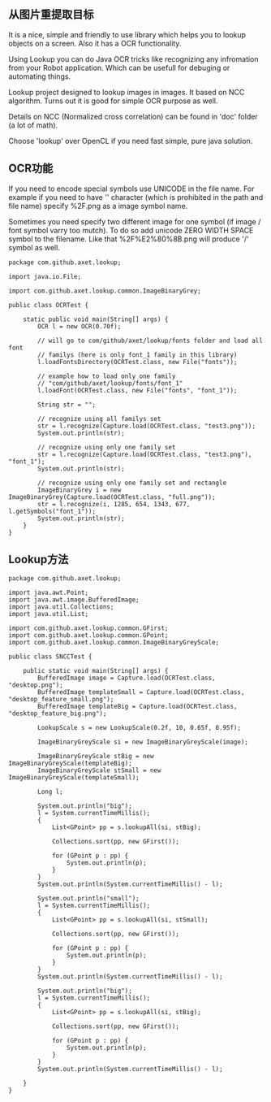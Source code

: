 
## 从图片重提取目标

It is a nice, simple and friendly to use library which helps you to lookup objects on a screen. Also it has a OCR functionality.

Using Lookup you can do Java OCR tricks like recognizing any infromation from your Robot application. Which can be
usefull for debuging or automating things.

Lookup project designed to lookup images in images. It based on NCC algorithm. Turns out it is good for simple OCR purpose as well.

Details on NCC (Normalized cross correlation) can be found in 'doc' folder (a lot of math).

Choose 'lookup' over OpenCL if you need fast simple, pure java solution.

## OCR功能

If you need to encode special symbols use UNICODE in the file name. For example if you need to have '\' character (which is prohibited
in the path and file name) specify %2F.png as a image symbol name.

Sometimes you need specify two different image for one symbol (if image / font symbol varry too mutch). To do so add unicode ZERO WIDTH SPACE symbol to the filename. Like that %2F%E2%80%8B.png will produce '/' symbol as well. 

    package com.github.axet.lookup;
    
    import java.io.File;
    
    import com.github.axet.lookup.common.ImageBinaryGrey;
    
    public class OCRTest {
    
        static public void main(String[] args) {
            OCR l = new OCR(0.70f);
    
            // will go to com/github/axet/lookup/fonts folder and load all font
            // familys (here is only font_1 family in this library)
            l.loadFontsDirectory(OCRTest.class, new File("fonts"));
    
            // example how to load only one family
            // "com/github/axet/lookup/fonts/font_1"
            l.loadFont(OCRTest.class, new File("fonts", "font_1"));
    
            String str = "";
    
            // recognize using all familys set
            str = l.recognize(Capture.load(OCRTest.class, "test3.png"));
            System.out.println(str);
    
            // recognize using only one family set
            str = l.recognize(Capture.load(OCRTest.class, "test3.png"), "font_1");
            System.out.println(str);
    
            // recognize using only one family set and rectangle
            ImageBinaryGrey i = new ImageBinaryGrey(Capture.load(OCRTest.class, "full.png"));
            str = l.recognize(i, 1285, 654, 1343, 677, l.getSymbols("font_1"));
            System.out.println(str);
        }
    }


        
## Lookup方法

    package com.github.axet.lookup;
    
    import java.awt.Point;
    import java.awt.image.BufferedImage;
    import java.util.Collections;
    import java.util.List;
    
    import com.github.axet.lookup.common.GFirst;
    import com.github.axet.lookup.common.GPoint;
    import com.github.axet.lookup.common.ImageBinaryGreyScale;
    
    public class SNCCTest {
    
        public static void main(String[] args) {
            BufferedImage image = Capture.load(OCRTest.class, "desktop.png");
            BufferedImage templateSmall = Capture.load(OCRTest.class, "desktop_feature_small.png");
            BufferedImage templateBig = Capture.load(OCRTest.class, "desktop_feature_big.png");
    
            LookupScale s = new LookupScale(0.2f, 10, 0.65f, 0.95f);
    
            ImageBinaryGreyScale si = new ImageBinaryGreyScale(image);
    
            ImageBinaryGreyScale stBig = new ImageBinaryGreyScale(templateBig);
            ImageBinaryGreyScale stSmall = new ImageBinaryGreyScale(templateSmall);
    
            Long l;
    
            System.out.println("big");
            l = System.currentTimeMillis();
            {
                List<GPoint> pp = s.lookupAll(si, stBig);
    
                Collections.sort(pp, new GFirst());
    
                for (GPoint p : pp) {
                    System.out.println(p);
                }
            }
            System.out.println(System.currentTimeMillis() - l);
    
            System.out.println("small");
            l = System.currentTimeMillis();
            {
                List<GPoint> pp = s.lookupAll(si, stSmall);
    
                Collections.sort(pp, new GFirst());
    
                for (GPoint p : pp) {
                    System.out.println(p);
                }
            }
            System.out.println(System.currentTimeMillis() - l);
    
            System.out.println("big");
            l = System.currentTimeMillis();
            {
                List<GPoint> pp = s.lookupAll(si, stBig);
    
                Collections.sort(pp, new GFirst());
    
                for (GPoint p : pp) {
                    System.out.println(p);
                }
            }
            System.out.println(System.currentTimeMillis() - l);
    
        }
    }
